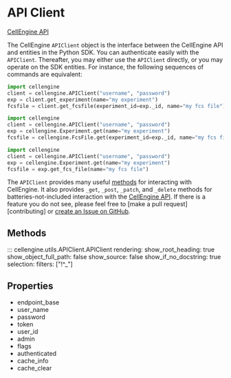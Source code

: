 # API Client

[CellEngine API](https://docs.cellengine.com/api/)

The CellEngine `APIClient` object is the interface between the CellEngine API
and entities in the Python SDK. You can authenticate easily with the
`APIClient`. Thereafter, you may either use the `APIClient` directly, or you
may operate on the SDK entities. For instance, the following sequences of commands are
equivalent:

```python
import cellengine
client = cellengine.APIClient("username", "password")
exp = client.get_experiment(name="my experiment")
fcsfile = client.get_fcsfile(experiment_id=exp._id, name="my fcs file")
```

```python
import cellengine
client = cellengine.APIClient("username", "password")
exp = cellengine.Experiment.get(name="my experiment")
fcsfile = cellengine.FcsFile.get(experiment_id=exp._id, name="my fcs file")
```

```python
import cellengine
client = cellengine.APIClient("username", "password")
exp = cellengine.Experiment.get(name="my experiment")
fcsfile = exp.get_fcs_file(name="my fcs file")
```

The `APIClient` provides many useful [methods](#methods) for interacting with
CellEngine. It also provides `_get`, `_post`, `_patch`, and `_delete` methods
for batteries-not-included interaction with the [CellEngine
API](https://docs.cellengine.com/api/). If there is a feature you do not see,
please feel free to [make a pull request][contributing] or [create an Issue on
GitHub](https://github.com/primitybio/cellengine-python-toolkit/issues).

## Methods

::: cellengine.utils.APIClient.APIClient
    rendering:
      show_root_heading: true
      show_object_full_path: false
      show_source: false
      show_if_no_docstring: true
    selection:
      filters: ["!^_"]

## Properties
- endpoint_base
- user_name
- password
- token
- user_id
- admin
- flags
- authenticated
- cache_info
- cache_clear
